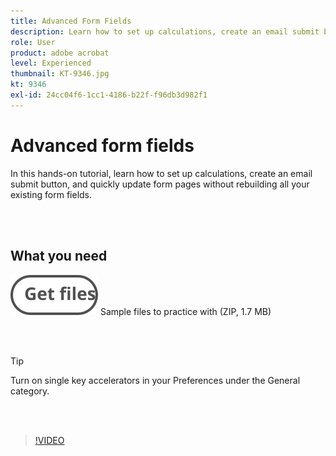 ```yaml
---
title: Advanced Form Fields
description: Learn how to set up calculations, create an email submit button, and quickly update form pages without rebuilding all your existing form fields
role: User
product: adobe acrobat
level: Experienced
thumbnail: KT-9346.jpg
kt: 9346
exl-id: 24cc04f6-1cc1-4186-b22f-f96db3d982f1
---
```

# Advanced form fields

In this hands-on tutorial, learn how to set up calculations, create an email submit button, and quickly update form pages without rebuilding all your existing form fields.

<br>&nbsp;

## What you need

[![Get files](../assets/Getfiles.svg)](../assets/ProjectEstimate.zip)
Sample files to practice with (ZIP, 1.7 MB)

<br>&nbsp;

>[!TIP]
>
>Turn on single key accelerators in your Preferences under the General category.

 <br>&nbsp;

>[!VIDEO](https://video.tv.adobe.com/v/340379?hidetitle=true)
